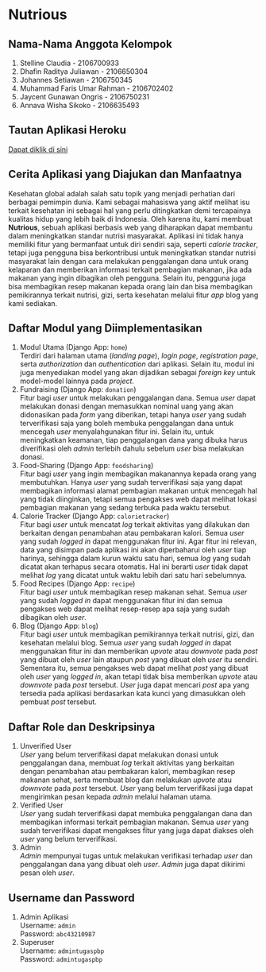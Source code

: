 # Nutrious
## Nama-Nama Anggota Kelompok
1. Stelline Claudia - 2106700933
2. Dhafin Raditya Juliawan - 2106650304
3. Johannes Setiawan - 2106750345
4. Muhammad Faris Umar Rahman - 2106702402
5. Jaycent Gunawan Ongris - 2106750231
6. Annava Wisha Sikoko - 2106635493

## Tautan Aplikasi Heroku
[Dapat diklik di sini](https://nutrious.herokuapp.com/)

## Cerita Aplikasi yang Diajukan dan Manfaatnya
Kesehatan global adalah salah satu topik yang menjadi perhatian dari berbagai pemimpin dunia. Kami sebagai mahasiswa yang aktif melihat isu terkait kesehatan ini sebagai hal yang perlu ditingkatkan demi tercapainya kualitas hidup yang lebih baik di Indonesia. Oleh karena itu, kami membuat **Nutrious**, sebuah aplikasi berbasis web yang diharapkan dapat membantu dalam meningkatkan standar nutrisi masyarakat. Aplikasi ini tidak hanya memiliki fitur yang bermanfaat untuk diri sendiri saja, seperti *calorie tracker*, tetapi juga pengguna bisa berkontribusi untuk meningkatkan standar nutrisi masyarakat lain dengan cara melakukan penggalangan dana untuk orang kelaparan dan memberikan informasi terkait pembagian makanan, jika ada makanan yang ingin dibagikan oleh pengguna. Selain itu, pengguna juga bisa membagikan resep makanan kepada orang lain dan bisa membagikan pemikirannya terkait nutrisi, gizi, serta kesehatan melalui fitur *app* blog yang kami sediakan. 

## Daftar Modul yang Diimplementasikan
1. Modul Utama (Django App: `home`)<br>
Terdiri dari halaman utama (*landing page*), *login page*, *registration page*, serta *authorization* dan *authentication* dari aplikasi. Selain itu, modul ini juga menyediakan model yang akan dijadikan sebagai *foreign key* untuk model-model lainnya pada *project*.
2. Fundraising (Django App: `donation`)<br>
Fitur bagi *user* untuk melakukan penggalangan dana. Semua *user* dapat melakukan donasi dengan memasukkan nominal uang yang akan didonasikan pada *form* yang diberikan, tetapi hanya *user* yang sudah terverifikasi saja yang boleh membuka penggalangan dana untuk mencegah *user* menyalahgunakan fitur ini. Selain itu, untuk meningkatkan keamanan, tiap penggalangan dana yang dibuka harus diverifikasi oleh *admin* terlebih dahulu sebelum *user* bisa melakukan donasi.
3. Food-Sharing (Django App: `foodsharing`)<br>
Fitur bagi *user* yang ingin membagikan makanannya kepada orang yang membutuhkan. Hanya *user* yang sudah terverifikasi saja yang dapat membagikan informasi alamat pembagian makanan untuk mencegah hal yang tidak diinginkan, tetapi semua pengakses web dapat melihat lokasi pembagian makanan yang sedang terbuka pada waktu tersebut.
4. Calorie Tracker (Django App: `calorietracker`)<br>
Fitur bagi *user* untuk mencatat *log* terkait aktivitas yang dilakukan dan berkaitan dengan penambahan atau pembakaran kalori. Semua *user* yang sudah *logged in* dapat menggunakan fitur ini. Agar fitur ini relevan, data yang disimpan pada aplikasi ini akan diperbaharui oleh *user* tiap harinya, sehingga dalam kurun waktu satu hari, semua *log* yang sudah dicatat akan terhapus secara otomatis. Hal ini berarti *user* tidak dapat melihat *log* yang dicatat untuk waktu lebih dari satu hari sebelumnya.
5. Food Recipes (Django App: `recipe`)<br>
Fitur bagi *user* untuk membagikan resep makanan sehat. Semua *user* yang sudah *logged in* dapat menggunakan fitur ini dan semua pengakses web dapat melihat resep-resep apa saja yang sudah dibagikan oleh *user*.
6. Blog (Django App: `blog`)<br>
Fitur bagi *user* untuk membagikan pemikirannya terkait nutrisi, gizi, dan kesehatan melalui blog. Semua *user* yang sudah *logged in* dapat menggunakan fitur ini dan memberikan *upvote* atau *downvote* pada *post* yang dibuat oleh *user* lain ataupun *post* yang dibuat oleh *user* itu sendiri. Sementara itu, semua pengakses web dapat melihat *post* yang dibuat oleh *user* yang *logged in*, akan tetapi tidak bisa memberikan *upvote* atau *downvote* pada *post* tersebut. *User* juga dapat mencari *post* apa yang tersedia pada aplikasi berdasarkan kata kunci yang dimasukkan oleh pembuat *post* tersebut.

## Daftar Role dan Deskripsinya
1. Unverified User<br>
*User* yang belum terverifikasi dapat melakukan donasi untuk penggalangan dana, membuat *log* terkait aktivitas yang berkaitan dengan penambahan atau pembakaran kalori, membagikan resep makanan sehat, serta membuat blog dan melakukan *upvote* atau *downvote* pada *post* tersebut. *User* yang belum terverifikasi juga dapat mengirimkan pesan kepada *admin* melalui halaman utama.
2. Verified User<br>
*User* yang sudah terverifikasi dapat membuka penggalangan dana dan membagikan informasi terkait pembagian makanan. Semua *user* yang sudah terverifikasi dapat mengakses fitur yang juga dapat diakses oleh *user* yang belum terverifikasi.
3. Admin<br>
*Admin* mempunyai tugas untuk melakukan verifikasi terhadap *user* dan penggalangan dana yang dibuat oleh *user*. *Admin* juga dapat dikirimi pesan oleh *user*.

## Username dan Password
1. Admin Aplikasi<br>
Username: `admin` <br>
Password: `abc43210987`
2. Superuser<br>
Username: `admintugaspbp`<br>
Password: `admintugaspbp`